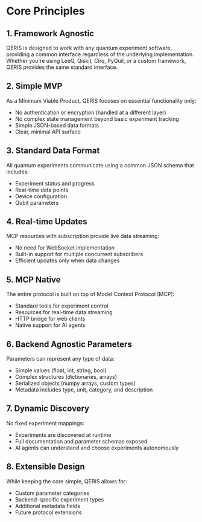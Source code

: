 # Core Principles

## 1. Framework Agnostic

QERIS is designed to work with any quantum experiment software, providing a common interface regardless of the underlying implementation. Whether you're using LeeQ, Qiskit, Cirq, PyQuil, or a custom framework, QERIS provides the same standard interface.

## 2. Simple MVP

As a Minimum Viable Product, QERIS focuses on essential functionality only:
- No authentication or encryption (handled at a different layer)
- No complex state management beyond basic experiment tracking
- Simple JSON-based data formats
- Clear, minimal API surface

## 3. Standard Data Format

All quantum experiments communicate using a common JSON schema that includes:
- Experiment status and progress
- Real-time data points
- Device configuration
- Qubit parameters

## 4. Real-time Updates

MCP resources with subscription provide live data streaming:
- No need for WebSocket implementation
- Built-in support for multiple concurrent subscribers
- Efficient updates only when data changes

## 5. MCP Native

The entire protocol is built on top of Model Context Protocol (MCP):
- Standard tools for experiment control
- Resources for real-time data streaming
- HTTP bridge for web clients
- Native support for AI agents

## 6. Backend Agnostic Parameters

Parameters can represent any type of data:
- Simple values (float, int, string, bool)
- Complex structures (dictionaries, arrays)
- Serialized objects (numpy arrays, custom types)
- Metadata includes type, unit, category, and description

## 7. Dynamic Discovery

No fixed experiment mappings:
- Experiments are discovered at runtime
- Full documentation and parameter schemas exposed
- AI agents can understand and choose experiments autonomously

## 8. Extensible Design

While keeping the core simple, QERIS allows for:
- Custom parameter categories
- Backend-specific experiment types
- Additional metadata fields
- Future protocol extensions